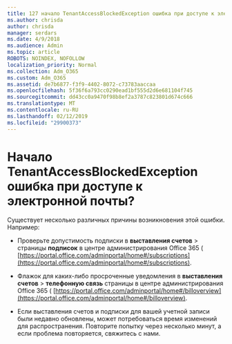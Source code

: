 ```yaml
---
title: 127 начало TenantAccessBlockedException ошибка при доступе к электронной почты?
ms.author: chrisda
author: chrisda
manager: serdars
ms.date: 4/9/2018
ms.audience: Admin
ms.topic: article
ROBOTS: NOINDEX, NOFOLLOW
localization_priority: Normal
ms.collection: Adm_O365
ms.custom: Adm_O365
ms.assetid: de7b6877-f3f9-4402-8072-c73783aaccaa
ms.openlocfilehash: 5f36f6a793cc0290ead1bf555d2d6e681104f745
ms.sourcegitcommit: dd43cc0a9470f98b8ef2a3787c823801d674c666
ms.translationtype: MT
ms.contentlocale: ru-RU
ms.lasthandoff: 02/12/2019
ms.locfileid: "29900373"
---
```

# <a name="getting-a-tenantaccessblockedexception-error-when-accessing-email"></a>Начало TenantAccessBlockedException ошибка при доступе к электронной почты?

Существует несколько различных причины возникновения этой ошибки. Например:
  
- Проверьте допустимость подписки в **выставления счетов** \> страницы **подписок** в центре администрирования Office 365 ( [https://portal.office.com/adminportal/home#/subscriptions](https://portal.office.com/adminportal/home#/subscriptions).
    
- Флажок для каких-либо просроченные уведомления в **выставления счетов** \> **телефонную связь** страницы в центре администрирования Office 365 ( [https://portal.office.com/adminportal/home#/billoverview](https://portal.office.com/adminportal/home#/billoverview).
    
- Если выставления счетов и подписки для вашей учетной записи были недавно обновлены, может потребоваться время изменений для распространения. Повторите попытку через несколько минут, а если проблема повторяется, свяжитесь с нами.
    

